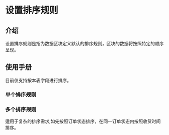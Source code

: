 # 设置排序规则

## 介绍

设置排序规则是指为数据区块定义默认的排序规则，区块的数据将按照特定的顺序呈现。

## 使用手册


目前仅支持按本表字段进行排序。


### 单个排序规则


### 多个排序规则

适用于复杂的排序需求,如先按照订单状态排序，在同一订单状态内按照收货时间排序。
